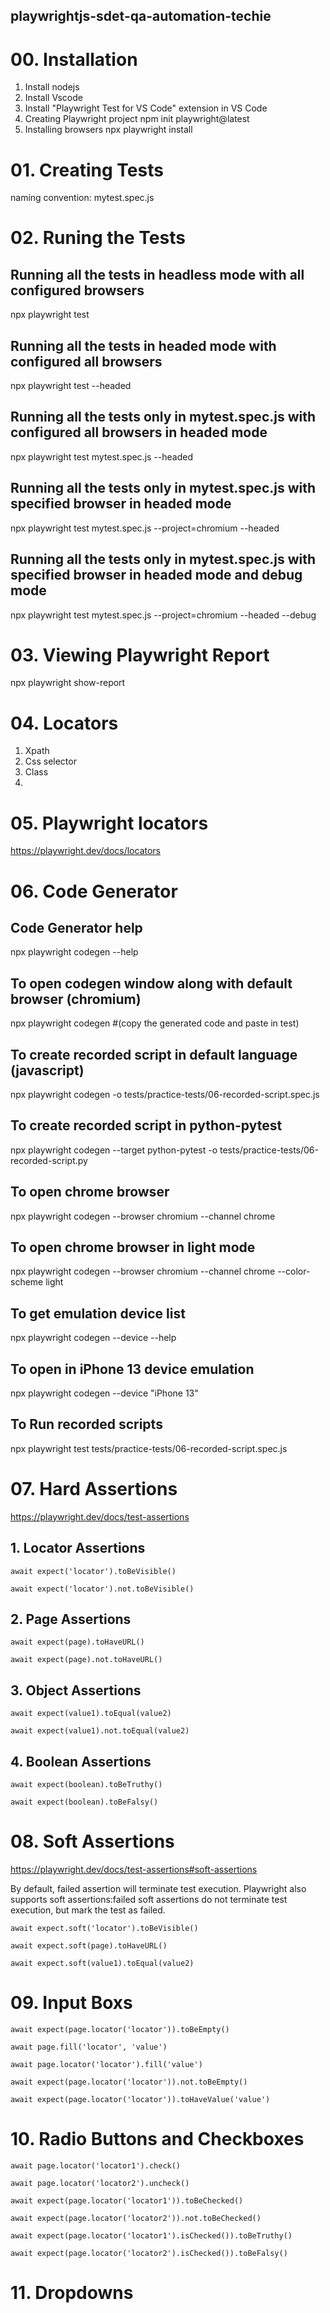 ## playwrightjs-sdet-qa-automation-techie

# 00. Installation
1. Install nodejs
2. Install Vscode
3. Install "Playwright Test for VS Code" extension in VS Code
4. Creating Playwright project
 npm init playwright@latest
5. Installing browsers
 npx playwright install

# 01. Creating Tests
naming convention: mytest.spec.js

# 02. Runing the Tests
## Running all the tests in headless mode with all configured  browsers
 npx playwright test

## Running all the tests in headed mode with configured all browsers
 npx playwright test --headed

## Running all the tests only in mytest.spec.js with configured all browsers in headed mode
 npx playwright test mytest.spec.js --headed

## Running all the tests only in mytest.spec.js with specified browser in headed mode
 npx playwright test mytest.spec.js --project=chromium --headed

## Running all the tests only in mytest.spec.js with specified browser in headed mode and debug mode
 npx playwright test mytest.spec.js --project=chromium --headed --debug

# 03. Viewing Playwright Report
 npx playwright show-report

# 04. Locators
1. Xpath
2. Css selector
3. Class
4. 

# 05. Playwright locators
https://playwright.dev/docs/locators

# 06. Code Generator
## Code Generator help
 npx playwright codegen --help

## To open codegen window along with default browser (chromium)
 npx playwright codegen   #(copy the generated code and paste in test)

## To create recorded script in default language (javascript)
 npx playwright codegen -o tests/practice-tests/06-recorded-script.spec.js

## To create recorded script in python-pytest
 npx playwright codegen --target python-pytest -o tests/practice-tests/06-recorded-script.py

## To open chrome browser
 npx playwright codegen --browser chromium --channel chrome

## To open chrome browser in light mode
 npx playwright codegen --browser chromium --channel chrome --color-scheme light

## To get emulation device list
 npx playwright codegen --device --help

## To open in iPhone 13 device emulation
 npx playwright codegen --device "iPhone 13"

## To Run recorded scripts
 npx playwright test tests/practice-tests/06-recorded-script.spec.js


# 07. Hard Assertions
https://playwright.dev/docs/test-assertions

## 1. Locator Assertions

    await expect('locator').toBeVisible()

    await expect('locator').not.toBeVisible()

## 2. Page Assertions

    await expect(page).toHaveURL()

    await expect(page).not.toHaveURL()

## 3. Object Assertions

    await expect(value1).toEqual(value2)

    await expect(value1).not.toEqual(value2)

## 4. Boolean Assertions

    await expect(boolean).toBeTruthy()

    await expect(boolean).toBeFalsy()

# 08. Soft Assertions

https://playwright.dev/docs/test-assertions#soft-assertions

By default, failed assertion will terminate test execution.
Playwright also supports soft assertions:failed soft assertions do not terminate test execution,
but mark the test as failed.

    await expect.soft('locator').toBeVisible()

    await expect.soft(page).toHaveURL()

    await expect.soft(value1).toEqual(value2)

# 09. Input Boxs
    await expect(page.locator('locator')).toBeEmpty()

    await page.fill('locator', 'value')

    await page.locator('locator').fill('value')

    await expect(page.locator('locator')).not.toBeEmpty()

    await expect(page.locator('locator')).toHaveValue('value')

# 10. Radio Buttons and Checkboxes
    await page.locator('locator1').check()

    await page.locator('locator2').uncheck()

    await expect(page.locator('locator1')).toBeChecked()

    await expect(page.locator('locator2')).not.toBeChecked()

    await expect(page.locator('locator1').isChecked()).toBeTruthy()

    await expect(page.locator('locator2').isChecked()).toBeFalsy()

# 11. Dropdowns

